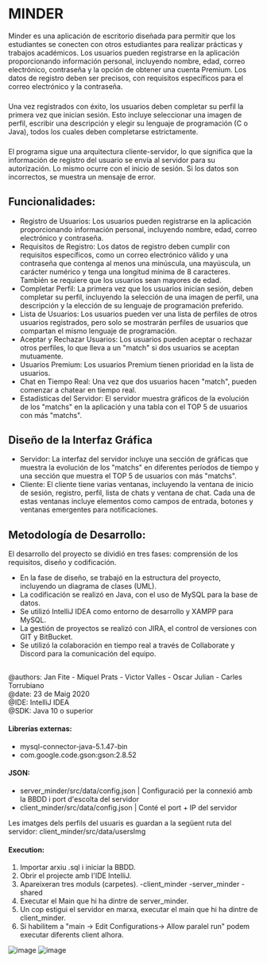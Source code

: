 # MINDER
Minder es una aplicación de escritorio diseñada para permitir que los estudiantes se conecten con otros estudiantes para realizar prácticas y trabajos académicos. Los usuarios pueden registrarse en la aplicación proporcionando información personal, incluyendo nombre, edad, correo electrónico, contraseña y la opción de obtener una cuenta Premium. Los datos de registro deben ser precisos, con requisitos específicos para el correo electrónico y la contraseña.
###
Una vez registrados con éxito, los usuarios deben completar su perfil la primera vez que inician sesión. Esto incluye seleccionar una imagen de perfil, escribir una descripción y elegir su lenguaje de programación (C o Java), todos los cuales deben completarse estrictamente.
###
El programa sigue una arquitectura cliente-servidor, lo que significa que la información de registro del usuario se envía al servidor para su autorización. Lo mismo ocurre con el inicio de sesión. Si los datos son incorrectos, se muestra un mensaje de error.
## Funcionalidades:
- Registro de Usuarios: Los usuarios pueden registrarse en la aplicación proporcionando información personal, incluyendo nombre, edad, correo electrónico y contraseña.
- Requisitos de Registro: Los datos de registro deben cumplir con requisitos específicos, como un correo electrónico válido y una contraseña que contenga al menos una minúscula, una mayúscula, un carácter numérico y tenga una longitud mínima de 8 caracteres. También se requiere que los usuarios sean mayores de edad.
- Completar Perfil: La primera vez que los usuarios inician sesión, deben completar su perfil, incluyendo la selección de una imagen de perfil, una descripción y la elección de su lenguaje de programación preferido.
- Lista de Usuarios: Los usuarios pueden ver una lista de perfiles de otros usuarios registrados, pero solo se mostrarán perfiles de usuarios que compartan el mismo lenguaje de programación.
- Aceptar y Rechazar Usuarios: Los usuarios pueden aceptar o rechazar otros perfiles, lo que lleva a un "match" si dos usuarios se aceptan mutuamente.
- Usuarios Premium: Los usuarios Premium tienen prioridad en la lista de usuarios.
- Chat en Tiempo Real: Una vez que dos usuarios hacen "match", pueden comenzar a chatear en tiempo real.
- Estadísticas del Servidor: El servidor muestra gráficos de la evolución de los "matchs" en la aplicación y una tabla con el TOP 5 de usuarios con más "matchs".
## Diseño de la Interfaz Gráfica
- Servidor: La interfaz del servidor incluye una sección de gráficas que muestra la evolución de los "matchs" en diferentes períodos de tiempo y una sección que muestra el TOP 5 de usuarios con más "matchs".
- Cliente: El cliente tiene varias ventanas, incluyendo la ventana de inicio de sesión, registro, perfil, lista de chats y ventana de chat. Cada una de estas ventanas incluye elementos como campos de entrada, botones y ventanas emergentes para notificaciones.
## Metodología de Desarrollo:
El desarrollo del proyecto se dividió en tres fases: comprensión de los requisitos, diseño y codificación.  
- En la fase de diseño, se trabajó en la estructura del proyecto, incluyendo un diagrama de clases (UML).
- La codificación se realizó en Java, con el uso de MySQL para la base de datos.
- Se utilizó IntelliJ IDEA como entorno de desarrollo y XAMPP para MySQL.
- La gestión de proyectos se realizó con JIRA, el control de versiones con GIT y BitBucket.
- Se utilizó la colaboración en tiempo real a través de Collaborate y Discord para la comunicación del equipo.

##

@authors: Jan Fite - Miquel Prats - Victor Valles - Oscar Julian - Carles Torrubiano  
@date: 23 de Maig 2020  
@IDE: IntelliJ IDEA  
@SDK: Java 10 o superior  
#### Librerías externas: 
- mysql-connector-java-5.1.47-bin
- com.google.code.gson:gson:2.8.52
#### JSON: 
 - server_minder/src/data/config.json | Configuració per la connexió amb la BBDD i port d'escolta del servidor
 - client_minder/src/data/config.json | Conté el port + IP del servidor
  
Les imatges dels perfils del usuaris es guardan a la següent ruta del servidor: client_minder/src/data/usersImg

#### Execution:
 1. Importar arxiu .sql i iniciar la BBDD.
 2. Obrir el projecte amb l'IDE IntelliJ.
 3. Apareixeran tres moduls (carpetes).
	-client_minder
	-server_minder
	-shared
4. Executar el Main que hi ha dintre de server_minder.
5. Un cop estigui el servidor en marxa, executar el main que hi ha dintre de client_minder.
6. Si habilitem a "main -> Edit Configurations-> Allow paralel run" podem executar diferents client alhora.

![image](https://github.com/oscarjuly23/MINDER/assets/39187459/ed65d09a-83cd-4476-9f0b-eb727825132d)
![image](https://github.com/oscarjuly23/MINDER/assets/39187459/aaa77418-44f5-49e0-a941-c59cc5eeba4b)
